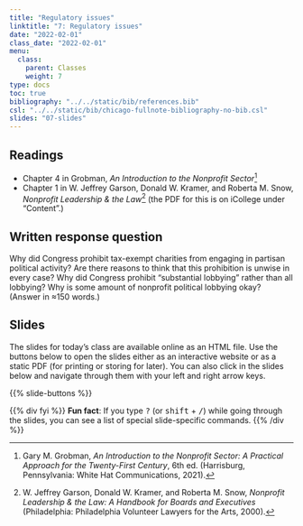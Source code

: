 ```yaml
---
title: "Regulatory issues"
linktitle: "7: Regulatory issues"
date: "2022-02-01"
class_date: "2022-02-01"
menu:
  class:
    parent: Classes
    weight: 7
type: docs
toc: true
bibliography: "../../static/bib/references.bib"
csl: "../../static/bib/chicago-fullnote-bibliography-no-bib.csl"
slides: "07-slides"
---
```


## Readings

-   <i class="fas fa-book"></i> Chapter 4 in Grobman, *An Introduction to the Nonprofit Sector*[^1]
-   <i class="fas fa-file-pdf"></i> Chapter 1 in W. Jeffrey Garson, Donald W. Kramer, and Roberta M. Snow, *Nonprofit Leadership & the Law*[^2] (the PDF for this is on iCollege under “Content”.)

## Written response question

Why did Congress prohibit tax-exempt charities from engaging in partisan political activity? Are there reasons to think that this prohibition is unwise in every case? Why did Congress prohibit “substantial lobbying” rather than all lobbying? Why is some amount of nonprofit political lobbying okay? (Answer in ≈150 words.)

## Slides

The slides for today’s class are available online as an HTML file. Use the buttons below to open the slides either as an interactive website or as a static PDF (for printing or storing for later). You can also click in the slides below and navigate through them with your left and right arrow keys.

{{% slide-buttons %}}

{{% div fyi %}}
**Fun fact**: If you type <kbd>?</kbd> (or <kbd>shift</kbd> + <kbd>/</kbd>) while going through the slides, you can see a list of special slide-specific commands.
{{% /div %}}

[^1]: Gary M. Grobman, *An Introduction to the Nonprofit Sector: A Practical Approach for the Twenty-First Century*, 6th ed. (Harrisburg, Pennsylvania: White Hat Communications, 2021).

[^2]: W. Jeffrey Garson, Donald W. Kramer, and Roberta M. Snow, *Nonprofit Leadership & the Law: A Handbook for Boards and Executives* (Philadelphia: Philadelphia Volunteer Lawyers for the Arts, 2000).

